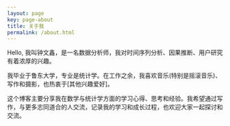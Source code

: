 ```yaml
---
layout: page
key: page-about
title: 关于我
permalink: /about.html
---
```


Hello, 我叫钟文鑫，是一名数据分析师，我对时间序列分析、因果推断、用户研究有着浓厚的兴趣。

我毕业于鲁东大学，专业是统计学。在工作之余，我喜欢音乐(特别是摇滚音乐)、写作和摄影，也热衷于[其他兴趣爱好]。

这个博客主要分享我在数学与统计学方面的学习心得、思考和经验。我希望通过写作，与更多志同道合的人交流，记录我的学习和成长过程，也欢迎大家一起探讨和交流。

